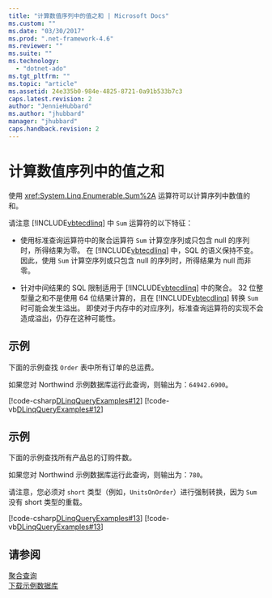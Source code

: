```yaml
---
title: "计算数值序列中的值之和 | Microsoft Docs"
ms.custom: ""
ms.date: "03/30/2017"
ms.prod: ".net-framework-4.6"
ms.reviewer: ""
ms.suite: ""
ms.technology: 
  - "dotnet-ado"
ms.tgt_pltfrm: ""
ms.topic: "article"
ms.assetid: 24e335b0-984e-4825-8721-0a91b533b7c3
caps.latest.revision: 2
author: "JennieHubbard"
ms.author: "jhubbard"
manager: "jhubbard"
caps.handback.revision: 2
---
```

# 计算数值序列中的值之和
使用 <xref:System.Linq.Enumerable.Sum%2A> 运算符可以计算序列中数值的和。  
  
 请注意 [!INCLUDE[vbtecdlinq](../../../../../../includes/vbtecdlinq-md.md)] 中 `Sum` 运算符的以下特征：  
  
-   使用标准查询运算符中的聚合运算符 `Sum` 计算空序列或只包含 null 的序列时，所得结果为零。  在 [!INCLUDE[vbtecdlinq](../../../../../../includes/vbtecdlinq-md.md)] 中，SQL 的语义保持不变。  因此，使用 `Sum` 计算空序列或只包含 null 的序列时，所得结果为 null 而非零。  
  
-   针对中间结果的 SQL 限制适用于 [!INCLUDE[vbtecdlinq](../../../../../../includes/vbtecdlinq-md.md)] 中的聚合。  32 位整型量之和不是使用 64 位结果计算的，且在 [!INCLUDE[vbtecdlinq](../../../../../../includes/vbtecdlinq-md.md)] 转换 `Sum` 时可能会发生溢出。  即使对于内存中的对应序列，标准查询运算符的实现不会造成溢出，仍存在这种可能性。  
  
## 示例  
 下面的示例查找 `Order` 表中所有订单的总运费。  
  
 如果您对 Northwind 示例数据库运行此查询，则输出为：`64942.6900`。  
  
 [!code-csharp[DLinqQueryExamples#12](../../../../../../samples/snippets/csharp/VS_Snippets_Data/DLinqQueryExamples/cs/Program.cs#12)]
 [!code-vb[DLinqQueryExamples#12](../../../../../../samples/snippets/visualbasic/VS_Snippets_Data/DLinqQueryExamples/vb/Module1.vb#12)]  
  
## 示例  
 下面的示例查找所有产品总的订购件数。  
  
 如果您对 Northwind 示例数据库运行此查询，则输出为：`780`。  
  
 请注意，您必须对 `short` 类型（例如，`UnitsOnOrder`）进行强制转换，因为 `Sum` 没有 short 类型的重载。  
  
 [!code-csharp[DLinqQueryExamples#13](../../../../../../samples/snippets/csharp/VS_Snippets_Data/DLinqQueryExamples/cs/Program.cs#13)]
 [!code-vb[DLinqQueryExamples#13](../../../../../../samples/snippets/visualbasic/VS_Snippets_Data/DLinqQueryExamples/vb/Module1.vb#13)]  
  
## 请参阅  
 [聚合查询](../../../../../../docs/framework/data/adonet/sql/linq/aggregate-queries.md)   
 [下载示例数据库](../../../../../../docs/framework/data/adonet/sql/linq/downloading-sample-databases.md)
